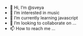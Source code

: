 - 👋 Hi, I’m @sveya
- 👀 I’m interested in music
- 🌱 I’m currently learning javascript
- 💞️ I’m looking to collaborate on ...
- 📫 How to reach me ...

<!---
sveya/sveya is a ✨ special ✨ repository because its `README.md` (this file) appears on your GitHub profile.
You can click the Preview link to take a look at your changes.
--->
